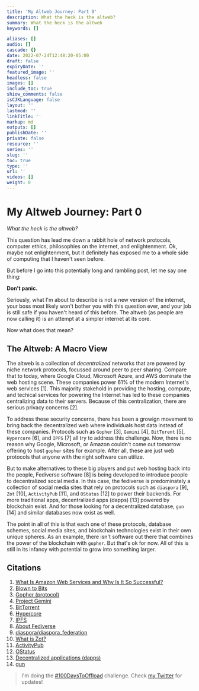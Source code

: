 ```yaml
---
title: 'My Altweb Journey: Part 0'
description: What the heck is the altweb?
summary: What the heck is the altweb
keywords: []

aliases: []
audio: []
cascade: {}
date: 2022-07-24T12:48:20-05:00
draft: false
expiryDate: ''
featured_image: ''
headless: false
images: []
include_toc: true
shiow_comments: false
isCJKLanguage: false
layout: ''
lastmod: ''
linkTitle: ''
markup: md
outputs: []
publishDate: ''
private: false
resource: ''
series: ''
slug: ''
toc: true
type: ''
url: ''
videos: []
weight: 0
---
```


# My Altweb Journey: Part 0

*What the heck is the altweb?*

This question has lead me down a rabbit hole of network protocols, computer
ethics, philosophies on the internet, and enlightenment. Ok, maybe not
enlightenment, but it definitely has exposed me to a whole side of computing
that I haven't seen before.

But before I go into this potentially long and rambling post, let me say one
thing:

**Don't panic.**

Seriously, what I'm about to describe is not a new version of the internet, your
boss most likely won't bother you with this question ever, and your job is still
safe if you haven't heard of this before. The altweb (as people are now calling
it) is an attempt at a simpler internet at its core.

Now what does that mean?

## The Altweb: A Macro View

The altweb is a collection of *decentralized* networks that are powered by niche
network protocols, focussed around peer to peer sharing. Compare that to today,
where Google Cloud, Microsoft Azure, and AWS dominate the web hosting scene.
These companies power 61% of the modern Internet's web services \[1\]. This
majority stakehold in providing the hosting, compute, and techical services for
powering the Internet has led to these companies centralizing data to their
servers. Because of this centralization, there are serious privacy concerns
\[2\].

To address these security concerns, there has been a growign movement to bring
back the decentralized web where individuals host data instead of these
companies. Protocols such as `Gopher` \[3\], `Gemini` \[4\], `BitTorent` \[5\],
`Hypercore` \[6\], and `IPFS` \[7\] all try to address this challenge. Now,
there is no reason why Google, Microsoft, or Amazon couldn't come out tomorrow
offering to host `gopher` sites for example. After all, these are just web
protocols that anyone with the right software can utilize.

But to make alternatives to these big players and put web hosting back into the
people, Fediverse software \[8\] is being developed to introduce people to
decentralized social media. In this case, the fediverse is predominately a
collection of social media sites that rely on protocols such as `diaspora`
\[9\], `Zot` \[10\], `ActivityPub` \[11\], and `OStatus` \[12\] to power their
backends. For more traditional apps, decentralized apps (dapps) \[13\] powered
by blockchain exist. And for those looking for a decentralized database, `gun`
\[14\] and similar databases now exist as well.

The point in all of this is that each one of these protocols, database schemes,
social media sites, and blockchain technologies exist in their own unique
spheres. As an example, there isn't software out there that combines the power
of the blockchain with `gopher`. But that's ok for now. All of this is still in
its infancy with potential to grow into something larger.

## Citations

1. [What Is Amazon Web Services and Why Is It So Successful?](https://www.investopedia.com/articles/investing/011316/what-amazon-web-services-and-why-it-so-successful.asp)
2. [Blown to Bits](https://www.bitsbook.com/) 
3. [Gopher (protocol)](<https://en.wikipedia.org/wiki/Gopher_(protocol)>)
4. [Project Gemini](https://gemini.circumlunar.space/)
5. [BitTorrent](https://en.wikipedia.org/wiki/BitTorrent)
6. [Hypercore](https://hypercore-protocol.org/) 
7. [IPFS](https://ipfs.io/) 
8. [About Fediverse](https://fediverse.party/en/fediverse/)
9. [diaspora/diaspora_federation](https://github.com/diaspora/diaspora_federation)
10. [What is Zot?](https://zotlabs.org/help/en/developer/zot_protocol)
11. [ActivityPub](https://activitypub.rocks/)
12. [OStatus](https://github.com/OStatus)
13. [Decentralized applications (dapps)](https://ethereum.org/en/dapps/#what-are-dapps)
14. [gun](https://gun.eco/)

> I'm doing the [#100DaysToOffload](https://twitter.com/search?q=%23100daystooffload&src=typed_query) challenge.
> Check [my Twitter](https://twitter.com/nick_synovic) for updates!
